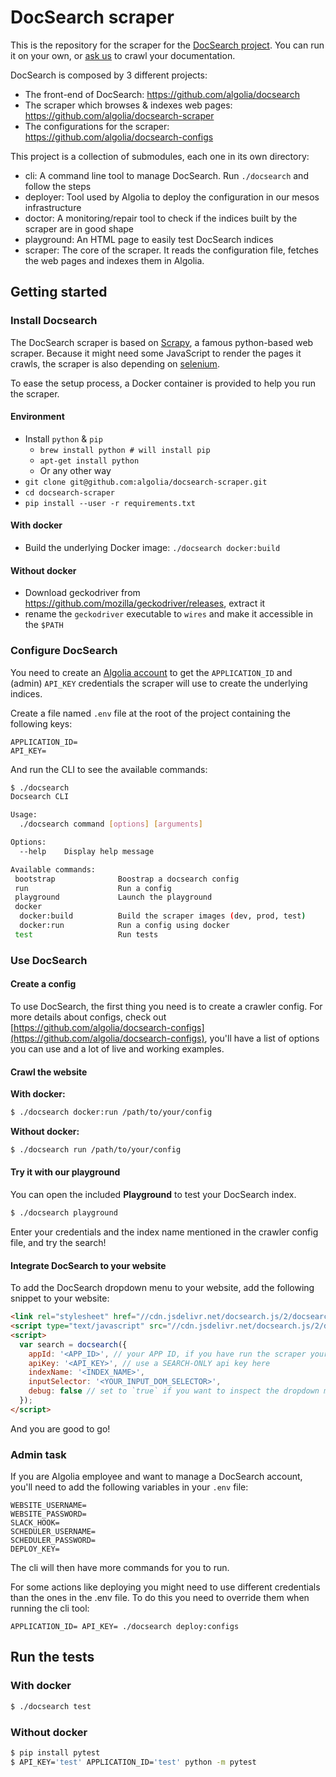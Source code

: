 # DocSearch scraper

This is the repository for the scraper for the [DocSearch project](https://community.algolia.com/docsearch/). You can run it on your own, or [ask us](https://community.algolia.com/docsearch/) to crawl your documentation.

DocSearch is composed by 3 different projects:
* The front-end of DocSearch: https://github.com/algolia/docsearch
* The scraper which browses & indexes web pages: https://github.com/algolia/docsearch-scraper
* The configurations for the scraper: https://github.com/algolia/docsearch-configs

This project is a collection of submodules, each one in its own directory:
* cli: A command line tool to manage DocSearch. Run `./docsearch` and follow the steps
* deployer: Tool used by Algolia to deploy the configuration in our mesos infrastructure
* doctor: A monitoring/repair tool to check if the indices built by the scraper are in good shape
* playground: An HTML page to easily test DocSearch indices
* scraper: The core of the scraper. It reads the configuration file, fetches the web pages and indexes them in Algolia.

## Getting started

### Install Docsearch

The DocSearch scraper is based on [Scrapy](https://scrapy.org), a famous python-based web scraper. Because it might need some JavaScript to render the pages it crawls, the scraper is also depending on [selenium](http://www.seleniumhq.org).

To ease the setup process, a Docker container is provided to help you run the scraper.

#### Environment

- Install `python` & `pip`
  - `brew install python # will install pip`
  - `apt-get install python`
  - Or any other way
- `git clone git@github.com:algolia/docsearch-scraper.git`
- `cd docsearch-scraper`
- `pip install --user -r requirements.txt`

#### With docker

- Build the underlying Docker image: `./docsearch docker:build`

#### Without docker

- Download geckodriver from https://github.com/mozilla/geckodriver/releases, extract it
- rename the `geckodriver` executable to `wires` and make it accessible in the `$PATH`

### Configure DocSearch

You need to create an [Algolia account](https://www.algolia.com/users/sign_up) to get the `APPLICATION_ID` and (admin) `API_KEY` credentials the scraper will use to create the underlying indices.

Create a file named `.env` file at the root of the project containing the following keys:

```
APPLICATION_ID=
API_KEY=
```

And run the CLI to see the available commands:

```sh
$ ./docsearch
Docsearch CLI

Usage:
  ./docsearch command [options] [arguments]

Options:
  --help    Display help message

Available commands:
 bootstrap              Boostrap a docsearch config
 run                    Run a config
 playground             Launch the playground
 docker
  docker:build          Build the scraper images (dev, prod, test)
  docker:run            Run a config using docker
 test                   Run tests
```

### Use DocSearch

#### Create a config

To use DocSearch, the first thing you need is to create a crawler config. For more details about configs, check out [https://github.com/algolia/docsearch-configs](https://github.com/algolia/docsearch-configs), you'll have a list of options you can use and a lot of live and working examples.

#### Crawl the website

**With docker:**

```sh
$ ./docsearch docker:run /path/to/your/config
```

**Without docker:**

```sh
$ ./docsearch run /path/to/your/config
```

#### Try it with our playground

You can open the included **Playground** to test your DocSearch index.

```sh
$ ./docsearch playground
```

Enter your credentials and the index name mentioned in the crawler config file, and try the search!

#### Integrate DocSearch to your website

To add the DocSearch dropdown menu to your website, add the following snippet to your website:

```html
<link rel="stylesheet" href="//cdn.jsdelivr.net/docsearch.js/2/docsearch.min.css" />
<script type="text/javascript" src="//cdn.jsdelivr.net/docsearch.js/2/docsearch.min.js"></script>
<script>
  var search = docsearch({
    appId: '<APP_ID>', // your APP ID, if you have run the scraper yourself
    apiKey: '<API_KEY>', // use a SEARCH-ONLY api key here
    indexName: '<INDEX_NAME>',
    inputSelector: '<YOUR_INPUT_DOM_SELECTOR>',
    debug: false // set to `true` if you want to inspect the dropdown menu's CSS
  });
</script>
```

And you are good to go!

### Admin task

If you are Algolia employee and want to manage a DocSearch account,
you'll need to add the following variables in your `.env` file:

```
WEBSITE_USERNAME=
WEBSITE_PASSWORD=
SLACK_HOOK=
SCHEDULER_USERNAME=
SCHEDULER_PASSWORD=
DEPLOY_KEY=
```

The cli will then have more commands for you to run.

For some actions like deploying you might need to use different credentials than the ones in the .env file.
To do this you need to override them when running the cli tool:

```
APPLICATION_ID= API_KEY= ./docsearch deploy:configs
```

## Run the tests

### With docker

```sh
$ ./docsearch test
```

### Without docker

```sh
$ pip install pytest 
$ API_KEY='test' APPLICATION_ID='test' python -m pytest
```
